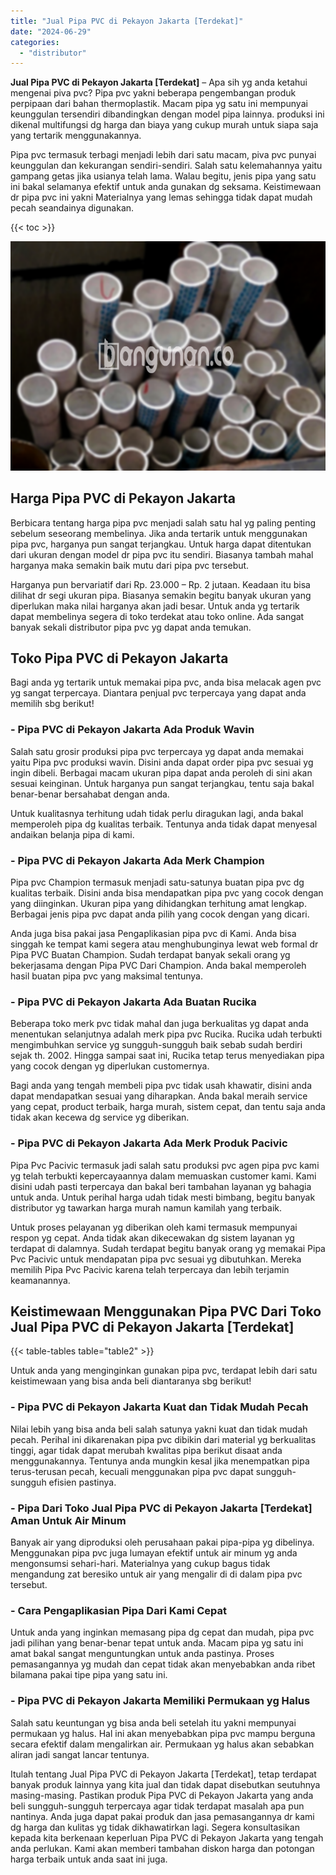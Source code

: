 ```yaml
---
title: "Jual Pipa PVC di Pekayon Jakarta [Terdekat]"
date: "2024-06-29"
categories: 
  - "distributor"
---
```


**Jual Pipa PVC di Pekayon Jakarta \[Terdekat\]** – Apa sih yg anda ketahui mengenai piva pvc? Pipa pvc yakni beberapa pengembangan produk perpipaan dari bahan thermoplastik. Macam pipa yg satu ini mempunyai keunggulan tersendiri dibandingkan dengan model pipa lainnya. produksi ini dikenal multifungsi dg harga dan biaya yang cukup murah untuk siapa saja yang tertarik menggunakannya.

Pipa pvc termasuk terbagi menjadi lebih dari satu macam, piva pvc punyai keunggulan dan kekurangan sendiri-sendiri. Salah satu kelemahannya yaitu gampang getas jika usianya telah lama. Walau begitu, jenis pipa yang satu ini bakal selamanya efektif untuk anda gunakan dg seksama. Keistimewaan dr pipa pvc ini yakni Materialnya yang lemas sehingga tidak dapat mudah pecah seandainya digunakan.

{{< toc >}}

![Jual Pipa PVC di Pekayon Jakarta [Terdekat]](/images/jaul-pipa-pvc-12.png)

## Harga Pipa PVC di Pekayon Jakarta

Berbicara tentang harga pipa pvc menjadi salah satu hal yg paling penting sebelum seseorang membelinya. Jika anda tertarik untuk menggunakan pipa pvc, harganya pun sangat terjangkau. Untuk harga dapat ditentukan dari ukuran dengan model dr pipa pvc itu sendiri. Biasanya tambah mahal harganya maka semakin baik mutu dari pipa pvc tersebut.

Harganya pun bervariatif dari Rp. 23.000 – Rp. 2 jutaan. Keadaan itu bisa dilihat dr segi ukuran pipa. Biasanya semakin begitu banyak ukuran yang diperlukan maka nilai harganya akan jadi besar. Untuk anda yg tertarik dapat membelinya segera di toko terdekat atau toko online. Ada sangat banyak sekali distributor pipa pvc yg dapat anda temukan.

## Toko Pipa PVC di Pekayon Jakarta

Bagi anda yg tertarik untuk memakai pipa pvc, anda bisa melacak agen pvc yg sangat terpercaya. Diantara penjual pvc terpercaya yang dapat anda memilih sbg berikut!

### \- Pipa PVC di Pekayon Jakarta Ada Produk Wavin

Salah satu grosir produksi pipa pvc terpercaya yg dapat anda memakai yaitu Pipa pvc produksi wavin. Disini anda dapat order pipa pvc sesuai yg ingin dibeli. Berbagai macam ukuran pipa dapat anda peroleh di sini akan sesuai keinginan. Untuk harganya pun sangat terjangkau, tentu saja bakal benar-benar bersahabat dengan anda.

Untuk kualitasnya terhitung udah tidak perlu diragukan lagi, anda bakal memperoleh pipa dg kualitas terbaik. Tentunya anda tidak dapat menyesal andaikan belanja pipa di kami.

### \- Pipa PVC di Pekayon Jakarta Ada Merk Champion

Pipa pvc Champion termasuk menjadi satu-satunya buatan pipa pvc dg kualitas terbaik. Disini anda bisa mendapatkan pipa pvc yang cocok dengan yang diinginkan. Ukuran pipa yang dihidangkan terhitung amat lengkap. Berbagai jenis pipa pvc dapat anda pilih yang cocok dengan yang dicari.

Anda juga bisa pakai jasa Pengaplikasian pipa pvc di Kami. Anda bisa singgah ke tempat kami segera atau menghubunginya lewat web formal dr Pipa PVC Buatan Champion. Sudah terdapat banyak sekali orang yg bekerjasama dengan Pipa PVC Dari Champion. Anda bakal memperoleh hasil buatan pipa pvc yang maksimal tentunya.

### \- Pipa PVC di Pekayon Jakarta Ada Buatan Rucika

Beberapa toko merk pvc tidak mahal dan juga berkualitas yg dapat anda menentukan selanjutnya adalah merk pipa pvc Rucika. Rucika udah terbukti mengimbuhkan service yg sungguh-sungguh baik sebab sudah berdiri sejak th. 2002. Hingga sampai saat ini, Rucika tetap terus menyediakan pipa yang cocok dengan yg diperlukan customernya.

Bagi anda yang tengah membeli pipa pvc tidak usah khawatir, disini anda dapat mendapatkan sesuai yang diharapkan. Anda bakal meraih service yang cepat, product terbaik, harga murah, sistem cepat, dan tentu saja anda tidak akan kecewa dg service yg diberikan.

### \- Pipa PVC di Pekayon Jakarta Ada Merk Produk Pacivic

Pipa Pvc Pacivic termasuk jadi salah satu produksi pvc agen pipa pvc kami yg telah terbukti kepercayaannya dalam memuaskan customer kami. Kami disini udah pasti terpercaya dan bakal beri tambahan layanan yg bahagia untuk anda. Untuk perihal harga udah tidak mesti bimbang, begitu banyak distributor yg tawarkan harga murah namun kamilah yang terbaik.

Untuk proses pelayanan yg diberikan oleh kami termasuk mempunyai respon yg cepat. Anda tidak akan dikecewakan dg sistem layanan yg terdapat di dalamnya. Sudah terdapat begitu banyak orang yg memakai Pipa Pvc Pacivic untuk mendapatan pipa pvc sesuai yg dibutuhkan. Mereka memilih Pipa Pvc Pacivic karena telah terpercaya dan lebih terjamin keamanannya.

## Keistimewaan Menggunakan Pipa PVC Dari Toko Jual Pipa PVC di Pekayon Jakarta \[Terdekat\]

{{< table-tables table="table2" >}}

Untuk anda yang menginginkan gunakan pipa pvc, terdapat lebih dari satu keistimewaan yang bisa anda beli diantaranya sbg berikut!

### \- Pipa PVC di Pekayon Jakarta Kuat dan Tidak Mudah Pecah

Nilai lebih yang bisa anda beli salah satunya yakni kuat dan tidak mudah pecah. Perihal ini dikarenakan pipa pvc dibikin dari material yg berkualitas tinggi, agar tidak dapat merubah kwalitas pipa berikut disaat anda menggunakannya. Tentunya anda mungkin kesal jika menempatkan pipa terus-terusan pecah, kecuali menggunakan pipa pvc dapat sungguh-sungguh efisien pastinya.

### \- Pipa Dari Toko Jual Pipa PVC di Pekayon Jakarta \[Terdekat\] Aman Untuk Air Minum

Banyak air yang diproduksi oleh perusahaan pakai pipa-pipa yg dibelinya. Menggunakan pipa pvc juga lumayan efektif untuk air minum yg anda mengonsumsi sehari-hari. Materialnya yang cukup bagus tidak mengandung zat beresiko untuk air yang mengalir di di dalam pipa pvc tersebut.

### \- Cara Pengaplikasian Pipa Dari Kami Cepat

Untuk anda yang inginkan memasang pipa dg cepat dan mudah, pipa pvc jadi pilihan yang benar-benar tepat untuk anda. Macam pipa yg satu ini amat bakal sangat menguntungkan untuk anda pastinya. Proses pemasangannya yg mudah dan cepat tidak akan menyebabkan anda ribet bilamana pakai tipe pipa yang satu ini.

### \- Pipa PVC di Pekayon Jakarta Memiliki Permukaan yg Halus

Salah satu keuntungan yg bisa anda beli setelah itu yakni mempunyai permukaan yg halus. Hal ini akan menyebabkan pipa pvc mampu berguna secara efektif dalam mengalirkan air. Permukaan yg halus akan sebabkan aliran jadi sangat lancar tentunya.

Itulah tentang Jual Pipa PVC di Pekayon Jakarta \[Terdekat\], tetap terdapat banyak produk lainnya yang kita jual dan tidak dapat disebutkan seutuhnya masing-masing. Pastikan produk Pipa PVC di Pekayon Jakarta yang anda beli sungguh-sungguh terpercaya agar tidak terdapat masalah apa pun nantinya. Anda juga dapat pakai produk dan jasa pemasangannya dr kami dg harga dan kulitas yg tidak dikhawatirkan lagi. Segera konsultasikan kepada kita berkenaan keperluan Pipa PVC di Pekayon Jakarta yang tengah anda perlukan. Kami akan memberi tambahan diskon harga dan potongan harga terbaik untuk anda saat ini juga.
